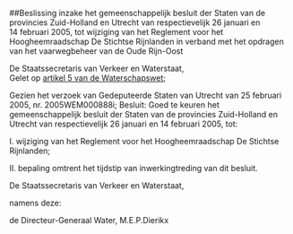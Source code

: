 <meta http-equiv='Content-Type' content='text/html; charset=utf-8' />

##Beslissing inzake het gemeenschappelijk besluit der Staten van de provincies Zuid-Holland en Utrecht van respectievelijk 26 januari en 14 februari 2005, tot wijziging van het Reglement voor het Hoogheemraadschap De Stichtse Rijnlanden in verband met het opdragen van het vaarwegbeheer van de Oude Rijn-Oost

De Staatssecretaris van Verkeer en Waterstaat,  
Gelet op [artikel 5 van de Waterschapswet](../../../../../../../../../wet/waterschapswet/BWBR0005108/README.md);

Gezien het verzoek van Gedeputeerde Staten van Utrecht van 25 februari 2005, nr. 2005WEM000888i;
Besluit:     Goed te keuren het gemeenschappelijk besluit der Staten van de provincies Zuid-Holland en Utrecht van respectievelijk 26 januari en 14 februari 2005, tot: 

I. wijziging van het Reglement voor het Hoogheemraadschap De Stichtse Rijnlanden;  

II. bepaling omtrent het tijdstip van inwerkingtreding van dit besluit.       

De 
Staatssecretaris van Verkeer en Waterstaat, 

namens deze: 

de 
Directeur-Generaal Water, 
M.E.P.Dierikx    
